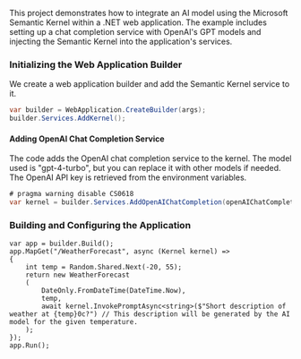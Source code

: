 ﻿This project demonstrates how to integrate an AI model using the Microsoft Semantic Kernel within a .NET web application. The example includes setting up a chat completion service with OpenAI's GPT models and injecting the Semantic Kernel into the application's services.
### Initializing the Web Application Builder
We create a web application builder and add the Semantic Kernel service to it.
```csharp
var builder = WebApplication.CreateBuilder(args);
builder.Services.AddKernel();
```
#### Adding OpenAI Chat Completion Service
The code adds the OpenAI chat completion service to the kernel. The model used is "gpt-4-turbo", but you can replace it with other models if needed. The OpenAI API key is retrieved from the environment variables.
```csharp
# pragma warning disable CS0618
var kernel = builder.Services.AddOpenAIChatCompletion(openAIChatCompletionModelName, Environment.GetEnvironmentVariable("OPENAI_API_KEY"));
```
### Building and Configuring the Application
```Charp
var app = builder.Build();
app.MapGet("/WeatherForecast", async (Kernel kernel) =>
{
    int temp = Random.Shared.Next(-20, 55);
    return new WeatherForecast
    (
        DateOnly.FromDateTime(DateTime.Now),
        temp,
        await kernel.InvokePromptAsync<string>($"Short description of weather at {temp}0c?") // This description will be generated by the AI model for the given temperature.
    );
});
app.Run();
```
